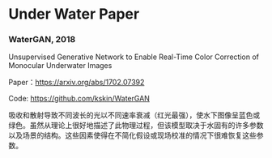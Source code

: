 # Under Water Paper

### WaterGAN, 2018

Unsupervised Generative Network to Enable Real-Time Color Correction of Monocular Underwater Images

Paper：https://arxiv.org/abs/1702.07392

Code:  https://github.com/kskin/WaterGAN

吸收和散射导致不同波长的光以不同速率衰减（红光最强），使水下图像呈蓝色或绿色。虽然从理论上很好地描述了此物理过程，但该模型取决于水固有的许多参数以及场景的结构。这些因素使得在不简化假设或现场校准的情况下很难恢复这些参数。



